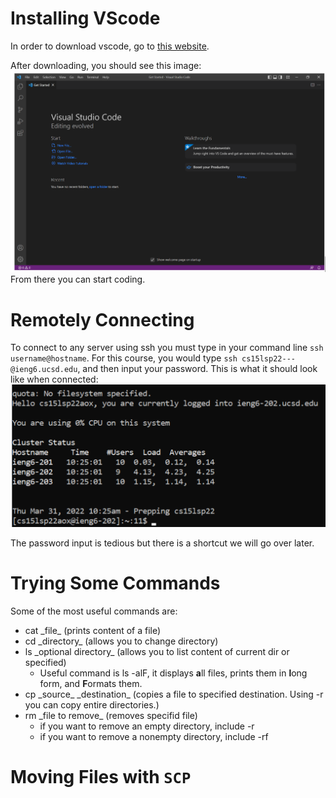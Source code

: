 # Installing VScode

In order to download vscode, go to [this website](https://code.visualstudio.com/download). 

After downloading, you should see this image:
![Image](VSCodeScreenshot.png)
From there you can start coding. 

# Remotely Connecting

To connect to any server using ssh you must type in your command line `ssh username@hostname`. For this course, you would type `ssh cs15lsp22---@ieng6.ucsd.edu`, and then input your password. This is what it should look like when connected:
![Image](remoteConnectionScreenshot.png)

The password input is tedious but there is a shortcut we will go over later. 

# Trying Some Commands
Some of the most useful commands are:
* cat \_file\_ (prints content of a file)
* cd \_directory\_ (allows you to change directory)
* ls \_optional directory\_ (allows you to list content of current dir or specified)
    * Useful command is ls -alF, it displays **a**ll files, prints them in **l**ong form, and **F**ormats them.
* cp \_source\_ \_destination\_ (copies a file to specified destination. Using -r you can copy entire directories.)
* rm \_file to remove\_ (removes specifid file)
    * if you want to remove an empty directory, include -r
    * if you want to remove a nonempty directory, include -rf

# Moving Files with `SCP`

